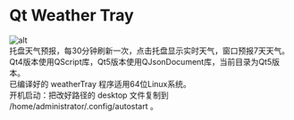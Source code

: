 # Qt Weather Tray
![alt](https://coding.net/u/sonichy/p/weatherTray/git/raw/master/preview.png)  
托盘天气预报，每30分钟刷新一次，点击托盘显示实时天气，窗口预报7天天气。  
Qt4版本使用QScript库，Qt5版本使用QJsonDocument库，当前目录为Qt5版本。  
已编译好的 weatherTray 程序适用64位Linux系统。  
开机启动：把改好路径的 desktop 文件复制到 /home/administrator/.config/autostart 。